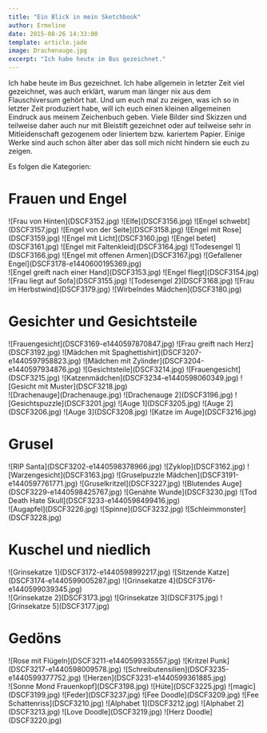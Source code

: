 ```yaml
---
title: "Ein Blick in mein Sketchbook"
author: Ermeline
date: 2015-08-26 14:33:00
template: article.jade
image: Drachenauge.jpg
excerpt: "Ich habe heute im Bus gezeichnet."
---
```


Ich habe heute im Bus gezeichnet. Ich habe allgemein in letzter Zeit viel gezeichnet, was auch erklärt, warum man länger nix aus dem Flauschiversum gehört hat. Und um euch mal zu zeigen, was ich so in letzter Zeit produziert habe, will ich euch einen kleinen allgemeinen Eindruck aus meinem Zeichenbuch geben. Viele Bilder sind Skizzen und teilweise daher auch nur mit Bleistift gezeichnet oder auf teilweise sehr in Mitleidenschaft gezogenem oder liniertem bzw. kariertem Papier. Einige Werke sind auch schon älter aber das soll mich nicht hindern sie euch zu zeigen.

Es folgen die Kategorien:


# Frauen und Engel

<div class='slideshow slideshow_portrait'>
![Frau von Hinten](DSCF3152.jpg)
![Elfe](DSCF3156.jpg)
![Engel schwebt](DSCF3157.jpg)
![Engel von der Seite](DSCF3158.jpg)
![Engel mit Rose](DSCF3159.jpg)
![Engel mit Licht](DSCF3160.jpg)
![Engel betet](DSCF3161.jpg)
![Engel mit Faltenkleid](DSCF3164.jpg)
![Todesengel 1](DSCF3166.jpg)
![Engel mit offenen Armen](DSCF3167.jpg)
![Gefallener Engel](DSCF3178-e1440600195369.jpg)
</div>

<div class='slideshow'>
![Engel greift nach einer Hand](DSCF3153.jpg)
![Engel fliegt](DSCF3154.jpg)
![Frau liegt auf Sofa](DSCF3155.jpg)
![Todesengel 2](DSCF3168.jpg)
![Frau im Herbstwind](DSCF3179.jpg)
![Wirbelndes Mädchen](DSCF3180.jpg)
</div>


# Gesichter und Gesichtsteile

<div class='slideshow slideshow_portrait'>
![Frauengesicht](DSCF3169-e1440597870847.jpg)
![Frau greift nach Herz](DSCF3192.jpg)
![Mädchen mit Spaghettishirt](DSCF3207-e1440597958823.jpg)
![Mädchen mit Zylinder](DSCF3204-e1440597934876.jpg)
![Gesichtsteile](DSCF3214.jpg)
![Frauengesicht](DSCF3215.jpg)
![Katzenmädchen](DSCF3234-e1440598060349.jpg)
![Gesicht mit Muster](DSCF3218.jpg)
</div>

<div class='slideshow'>
![Drachenauge](Drachenauge.jpg)
![Drachenauge 2](DSCF3196.jpg)
![Gesichtspuzzle](DSCF3201.jpg)
![Auge 1](DSCF3205.jpg)
![Auge 2](DSCF3206.jpg)
![Auge 3](DSCF3208.jpg)
![Katze im Auge](DSCF3216.jpg)
</div>


# Grusel

<div class='slideshow slideshow_portrait'>
![RIP Santa](DSCF3202-e1440598378966.jpg)
![Zyklop](DSCF3162.jpg)
![Warzengesicht](DSCF3163.jpg)
![Gruselpuzzle Mädchen](DSCF3191-e1440597761771.jpg)
![Gruselkritzel](DSCF3227.jpg)
![Blutendes Auge](DSCF3229-e1440598425767.jpg)
![Genähte Wunde](DSCF3230.jpg)
![Tod Death Hate Skull](DSCF3233-e1440598499416.jpg)
</div>

<div class='slideshow'>
![Augapfel](DSCF3226.jpg)
![Spinne](DSCF3232.jpg)
![Schleimmonster](DSCF3228.jpg)
</div>


# Kuschel und niedlich

<div class='slideshow slideshow_portrait'>
![Grinsekatze 1](DSCF3172-e1440598992217.jpg)
![Sitzende Katze](DSCF3174-e1440599005287.jpg)
![Grinsekatze 4](DSCF3176-e1440599039345.jpg)
</div>

<div class='slideshow'>
![Grinsekatze 2](DSCF3173.jpg)
![Grinsekatze 3](DSCF3175.jpg)
![Grinsekatze 5](DSCF3177.jpg)
</div>


# Gedöns

<div class='slideshow slideshow_portrait'>
![Rose mit Flügeln](DSCF3211-e1440599335557.jpg)
![Kritzel Punk](DSCF3217-e1440598009578.jpg)
![Schreibutensilien](DSCF3235-e1440599377752.jpg)
![Herzen](DSCF3231-e1440599361885.jpg)
</div>

<div class='slideshow'>
![Sonne Mond Frauenkopf](DSCF3198.jpg)
![Hüte](DSCF3225.jpg)
![magic](DSCF3199.jpg)
![Feder](DSCF3237.jpg)
![Fee Doodle](DSCF3209.jpg)
![Fee Schattenriss](DSCF3210.jpg)
![Alphabet 1](DSCF3212.jpg)
![Alphabet 2](DSCF3213.jpg)
![Love Doodle](DSCF3219.jpg)
![Herz Doodle](DSCF3220.jpg)
</div>

